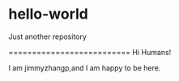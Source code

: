 # hello-world
Just another repository

==========================
Hi Humans!

I am jimmyzhangp,and I am happy to be here.
